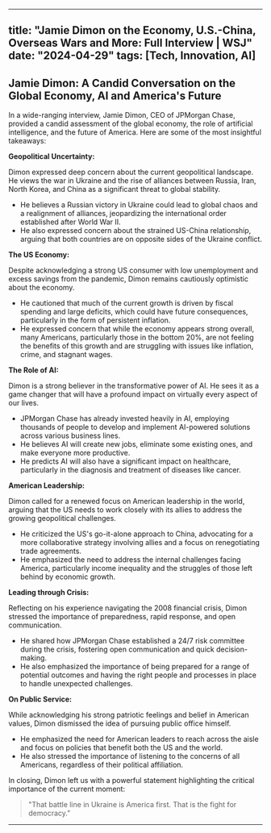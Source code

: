 
---
title: "Jamie Dimon on the Economy, U.S.-China, Overseas Wars and More: Full Interview | WSJ"
date: "2024-04-29"
tags: [Tech, Innovation, AI]
---

## Jamie Dimon: A Candid Conversation on the Global Economy, AI and America's Future

In a wide-ranging interview, Jamie Dimon, CEO of JPMorgan Chase, provided a candid assessment of the global economy, the role of artificial intelligence, and the future of America. Here are some of the most insightful takeaways:

**Geopolitical Uncertainty:**

Dimon expressed deep concern about the current geopolitical landscape. He views the war in Ukraine and the rise of alliances between Russia, Iran, North Korea, and China as a significant threat to global stability. 

* He believes a Russian victory in Ukraine could lead to global chaos and a realignment of alliances, jeopardizing the international order established after World War II.
* He also expressed concern about the strained US-China relationship, arguing that both countries are on opposite sides of the Ukraine conflict.

**The US Economy:**

Despite acknowledging a strong US consumer with low unemployment and excess savings from the pandemic, Dimon remains cautiously optimistic about the economy.

* He cautioned that much of the current growth is driven by fiscal spending and large deficits, which could have future consequences, particularly in the form of persistent inflation.
* He expressed concern that while the economy appears strong overall, many Americans, particularly those in the bottom 20%, are not feeling the benefits of this growth and are struggling with issues like inflation, crime, and stagnant wages. 

**The Role of AI:**

Dimon is a strong believer in the transformative power of AI. He sees it as a game changer that will have a profound impact on virtually every aspect of our lives. 

* JPMorgan Chase has already invested heavily in AI, employing thousands of people to develop and implement AI-powered solutions across various business lines.
* He believes AI will create new jobs, eliminate some existing ones, and make everyone more productive.
* He predicts AI will also have a significant impact on healthcare, particularly in the diagnosis and treatment of diseases like cancer.

**American Leadership:**

Dimon called for a renewed focus on American leadership in the world, arguing that the US needs to work closely with its allies to address the growing geopolitical challenges. 

* He criticized the US's go-it-alone approach to China, advocating for a more collaborative strategy involving allies and a focus on renegotiating trade agreements.
* He emphasized the need to address the internal challenges facing America, particularly income inequality and the struggles of those left behind by economic growth.

**Leading through Crisis:**

Reflecting on his experience navigating the 2008 financial crisis, Dimon stressed the importance of preparedness, rapid response, and open communication.

* He shared how JPMorgan Chase established a 24/7 risk committee during the crisis, fostering open communication and quick decision-making.
* He also emphasized the importance of being prepared for a range of potential outcomes and having the right people and processes in place to handle unexpected challenges.

**On Public Service:**

While acknowledging his strong patriotic feelings and belief in American values, Dimon dismissed the idea of pursuing public office himself.

* He emphasized the need for American leaders to reach across the aisle and focus on policies that benefit both the US and the world.
* He also stressed the importance of listening to the concerns of all Americans, regardless of their political affiliation.

In closing, Dimon left us with a powerful statement highlighting the critical importance of the current moment: 

> "That battle line in Ukraine is America first. That is the fight for democracy."

---
        
